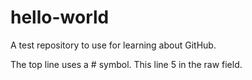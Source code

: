 # hello-world
A test repository to use for learning about GitHub.

The top line uses a  # symbol.
This line 5 in the raw field.
